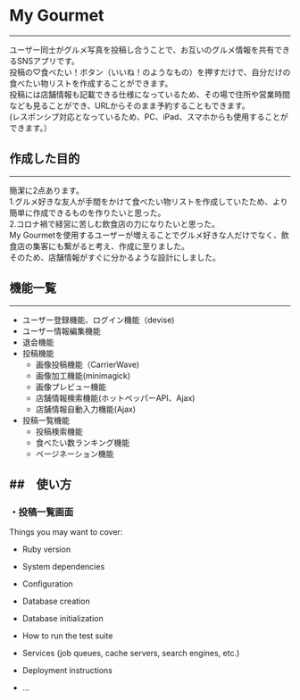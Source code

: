 # My Gourmet
---

ユーザー同士がグルメ写真を投稿し合うことで、お互いのグルメ情報を共有できるSNSアプリです。  
投稿の♡食べたい！ボタン（いいね！のようなもの）を押すだけで、自分だけの食べたい物リストを作成することができます。  
投稿には店舗情報も記載できる仕様になっているため、その場で住所や営業時間なども見ることができ、URLからそのまま予約することもできます。  
(レスポンシブ対応となっているため、PC、iPad、スマホからも使用することができます。）


## 作成した目的
---
簡潔に2点あります。  
1.グルメ好きな友人が手間をかけて食べたい物リストを作成していたため、より簡単に作成できるものを作りたいと思った。  
2.コロナ禍で経営に苦しむ飲食店の力になりたいと思った。  
My Gourmetを使用するユーザーが増えることでグルメ好きな人だけでなく、飲食店の集客にも繋がると考え、作成に至りました。  
そのため、店舗情報がすぐに分かるような設計にしました。


## 機能一覧
---
- ユーザー登録機能、ログイン機能（devise)　　
- ユーザー情報編集機能　　
- 退会機能　　
- 投稿機能  
  - 画像投稿機能（CarrierWave)  
  - 画像加工機能(minimagick)  
  - 画像プレビュー機能  
  - 店舗情報検索機能(ホットペッパーAPI、Ajax)  
  - 店舗情報自動入力機能(Ajax)  
- 投稿一覧機能  
  - 投稿検索機能  
  - 食べたい数ランキング機能  
  - ページネーション機能  

##　使い方
---
### ・投稿一覧画面


Things you may want to cover:

* Ruby version

* System dependencies

* Configuration

* Database creation

* Database initialization

* How to run the test suite

* Services (job queues, cache servers, search engines, etc.)

* Deployment instructions

* ...
